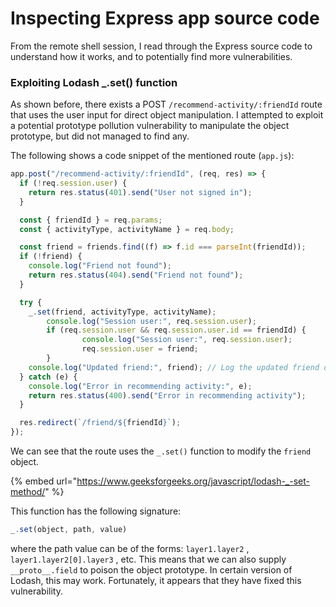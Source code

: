 # Inspecting Express app source code

From the remote shell session, I read through the Express source code to understand how it works, and to potentially find more vulnerabilities.&#x20;

### Exploiting Lodash \_.set() function

As shown before, there exists a POST `/recommend-activity/:friendId` route that uses the user input for direct object manipulation.  I attempted to exploit a potential prototype pollution vulnerability to manipulate the object prototype, but did not managed to find any.&#x20;

The following shows a code snippet of the mentioned route (`app.js`):

```javascript
app.post("/recommend-activity/:friendId", (req, res) => {
  if (!req.session.user) {
    return res.status(401).send("User not signed in");
  }

  const { friendId } = req.params;
  const { activityType, activityName } = req.body;

  const friend = friends.find((f) => f.id === parseInt(friendId));
  if (!friend) {
    console.log("Friend not found");
    return res.status(404).send("Friend not found");
  }

  try {
    _.set(friend, activityType, activityName);
        console.log("Session user:", req.session.user);
        if (req.session.user && req.session.user.id == friendId) {
                console.log("Session user:", req.session.user);
                req.session.user = friend;
        }
    console.log("Updated friend:", friend); // Log the updated friend object
  } catch (e) {
    console.log("Error in recommending activity:", e);
    return res.status(400).send("Error in recommending activity");
  }

  res.redirect(`/friend/${friendId}`);
});
```

We can see that the route uses the `_.set()` function to modify the `friend` object.&#x20;

{% embed url="https://www.geeksforgeeks.org/javascript/lodash-_-set-method/" %}

This function has the following signature:&#x20;

```javascript
_.set(object, path, value)
```

&#x20;where the path value can be of the forms: `layer1.layer2` , `layer1.layer2[0].layer3` , etc. This means that we can also supply `__proto__.field`  to poison the object prototype. In certain version of Lodash, this may work. Fortunately, it appears that they have fixed this vulnerability.

